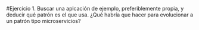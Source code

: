 #Ejercicio 1. Buscar una aplcación de ejemplo, preferiblemente propia, y deducir qué patrón es el que usa. ¿Qué habría que hacer para evolucionar a un patrón tipo microservicios?